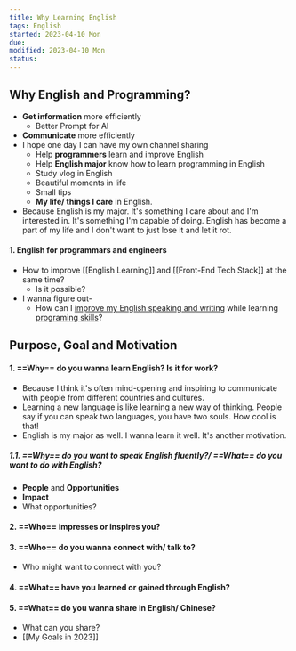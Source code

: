 ```yaml
---
title: Why Learning English
tags: English    
started: 2023-04-10 Mon
due: 
modified: 2023-04-10 Mon
status: 
---
```

## Why English and Programming?
- **Get information** more efficiently
	- Better Prompt for AI
- **Communicate** more efficiently
- I hope one day I can have my own channel sharing 
	- Help **programmers** learn and improve English
	- Help **English major** know how to learn programming in English
	- Study vlog in English
	- Beautiful moments in life
	- Small tips 
	- **My life/ things I care** in English.
- Because English is my major. It's something I care about and I'm interested in. It's something I'm capable of doing. English has become a part of my life and I don't want to just lose it and let it rot. 
#### 1. English for programmars and engineers
- How to improve [[English Learning]] and [[Front-End Tech Stack]] at the same time?
	- Is it possible?
- I wanna figure out-
	- How can I <u>improve my English speaking and writing</u> while learning <u>programing skills</u>?
## Purpose, Goal and Motivation
#### 1. ==Why== do you wanna learn English? Is it for work?
- Because I think it's often mind-opening and inspiring to communicate with people from different countries and cultures.
- Learning a new language is like learning a new way of thinking. People say if you can speak two languages, you have two souls. How cool is that!
- English is my major as well. I wanna learn it well. It's another motivation.
##### 1.1. ==Why== do you want to speak English fluently?/ ==What== do you want to do with English?
- **People** and **Opportunities**
- **Impact**
- What opportunities?
#### 2. ==Who== impresses or inspires you?
#### 3. ==Who== do you wanna connect with/ talk to?
- Who might want to connect with you? 
#### 4. ==What== have you learned or gained through English? 
#### 5. ==What== do you wanna share in English/ Chinese?
- What can you share?
- [[My Goals in 2023]]